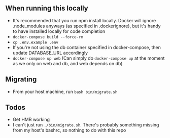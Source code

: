 ## When running this locally

- It's recommended that you run npm install locally. Docker will ignore .node_modules anyways (as specified in .dockerignore), but it's handy to have installed locally for code completion
- `docker-compose build --force-rm`
- `cp .env.example .env`
- If you're not using the db container specified in docker-compose, then update DATABASE_URL accordingly
- `docker-compose up web` (Can simply do `docker-compose up` at the moment as we only on web and db, and web depends on db)

## Migrating
- From your host machine, run `bash bin/migrate.sh`

## Todos

- Get HMR working
- I can't just run `./bin/migrate.sh`. There's probably something missing from my host's bashrc, so nothing to do with this repo